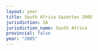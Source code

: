 ```yaml
---
layout: year
title: South Africa Gazettes 2005
jurisdiction: ZA
jurisdiction_name: South Africa
provincial: false
year: "2005"
---
```

